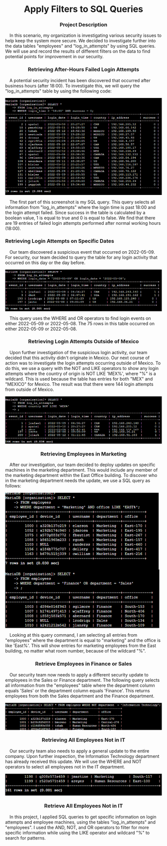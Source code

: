 <h1 align="center">Apply Filters to SQL Queries</h1>

<h3 align="center">Project Description</h3>
<p>&emsp;In this scenario, my organization is investigating various security issues to help keep the system more secure. We decided to investigate further into the data tables "employees" and "log_in_attempts" by using SQL queries. We will use and record the results of different filters on the data to find potential points for improvement in our security.</p>

<h3 align="center">Retrieving After-Hours Failed Login Attempts</h3>
<p>&emsp;A potential security incident has been discovered that occurred after business hours (after 18:00). To investigate this, we will query the "log_in_attempts" table by using the following code:</p>
<p align="center">
<img align="center" src="https://github.com/BradRoff/write-up/blob/4e44001fbd1ee89744a40a9165ae1587719d4933/coursera/Google%20Cybersecurity%20Professional%20Certificate/Tools%20of%20the%20Trade%3A%20Linux%20and%20SQL/activities/Apply%20filters%20to%20SQL%20queries/img/1.PNG">
  </p>
<p>&emsp;The first part of this screenshot is my SQL query. This query selects all information from "log_in_attempts" where the login time is past 18:00 and the login attempt failed. Since success in the table is calculated by a boolean value, 1 is equal to true and 0 is equal to false. We find that there are 19 entries of failed login attempts performed after normal working hours (18:00).</p>

<h3>Retrieving Login Attempts on Specific Dates</h3>
<p>&emsp;Our team discovered a suspicious event that occurred on 2022-05-09. For security, our team decided to query the table for any login activity that occurred on this day or the day before.</p>
<img align="center" src="https://github.com/BradRoff/write-up/blob/main/coursera/Google%20Cybersecurity%20Professional%20Certificate/Tools%20of%20the%20Trade%3A%20Linux%20and%20SQL/activities/Apply%20filters%20to%20SQL%20queries/img/2.PNG">
<img align="center" src="https://github.com/BradRoff/write-up/blob/main/coursera/Google%20Cybersecurity%20Professional%20Certificate/Tools%20of%20the%20Trade%3A%20Linux%20and%20SQL/activities/Apply%20filters%20to%20SQL%20queries/img/3.PNG">
<p>&emsp;This query uses the WHERE and OR operators to find login events on either 2022-05-09 or 2022-05-08. The 75 rows in this table occurred on either 2022-05-09 or 2022-05-08.</p>

<h3 align="center">Retrieving Login Attempts Outside of Mexico</h3>
<p>&emsp;Upon further investigation of the suspicious login activity, our team decided that this activity didn't originate in Mexico. Our next course of action was to investigate the login attempts occurring outside of Mexico. To do this, we use a query with the NOT and LIKE operators to show any login attempts where the country of origin is NOT LIKE 'MEX%', where "%" is a wildcard. This is used because the table has entries for both "MEX" and "MEXICO" for Mexico. The result was that there were 144 login attempts from outside of Mexico.</p>
<img align="center" src="https://github.com/BradRoff/write-up/blob/main/coursera/Google%20Cybersecurity%20Professional%20Certificate/Tools%20of%20the%20Trade%3A%20Linux%20and%20SQL/activities/Apply%20filters%20to%20SQL%20queries/img/4.PNG">
<img align="center" src="https://github.com/BradRoff/write-up/blob/main/coursera/Google%20Cybersecurity%20Professional%20Certificate/Tools%20of%20the%20Trade%3A%20Linux%20and%20SQL/activities/Apply%20filters%20to%20SQL%20queries/img/5.PNG">

<h3 align="center">Retrieving Employees in Marketing</h3>
<p>&emsp;After our investigation, our team decided to deploy updates on specific machines in the marketing department. This would include any member of the marketing department within the East Office building. To discover who in the marketing department needs the update, we use a SQL query as follows:</p>
<img align="center" src="https://github.com/BradRoff/write-up/blob/main/coursera/Google%20Cybersecurity%20Professional%20Certificate/Tools%20of%20the%20Trade%3A%20Linux%20and%20SQL/activities/Apply%20filters%20to%20SQL%20queries/img/6.PNG">
<img align="center" src="https://github.com/BradRoff/write-up/blob/main/coursera/Google%20Cybersecurity%20Professional%20Certificate/Tools%20of%20the%20Trade%3A%20Linux%20and%20SQL/activities/Apply%20filters%20to%20SQL%20queries/img/7.PNG">
<p>&emsp;Looking at this query command, I am selecting all entries from "employees" where the department is equal to "marketing" and the office is like 'East%'. This will show entries for marketing employees from the East building, no matter what room number, because of the wildcard "%".</p>

<h3 align="center">Retrieve Employees in Finance or Sales</h3>
<p>&emsp;Our security team now needs to apply a different security update to employees in the Sales or Finance department. The following query selects all information from the "employees" table where the department column equals 'Sales' or the department column equals 'Finance'. This returns employees from both the Sales department and the Finance department.</p>
<img align="center" src="https://github.com/BradRoff/write-up/blob/main/coursera/Google%20Cybersecurity%20Professional%20Certificate/Tools%20of%20the%20Trade%3A%20Linux%20and%20SQL/activities/Apply%20filters%20to%20SQL%20queries/img/8.PNG">

<h3 align="center">Retrieving All Employees Not in IT</h3>
<p>&emsp;Our security team also needs to apply a general update to the entire company. Upon further inspection, the Information Technology department has already received this update. We will use the WHERE and NOT operators to select all employees not in the IT department.</p>
<img align="center" src="https://github.com/BradRoff/write-up/blob/main/coursera/Google%20Cybersecurity%20Professional%20Certificate/Tools%20of%20the%20Trade%3A%20Linux%20and%20SQL/activities/Apply%20filters%20to%20SQL%20queries/img/9.PNG">

<h3 align="center">Retrieve All Employees Not in IT</h3>
<p>&emsp;In this project, I applied SQL queries to get specific information on login attempts and employee machines, using the tables "log_in_attempts" and "employees". I used the AND, NOT, and OR operators to filter for more specific information while using the LIKE operator and wildcard "%" to search for patterns.</p>
